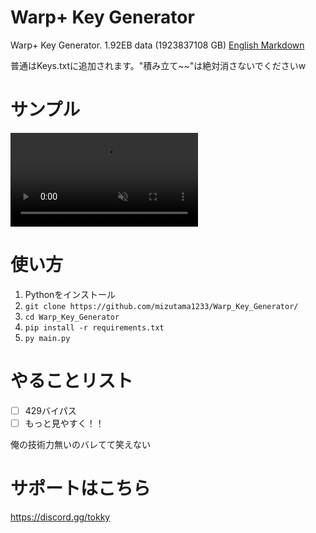 # Warp+ Key Generator
Warp+ Key Generator. 1.92EB data (1923837108 GB)
[English Markdown](https://github.com/mizutama1233/Warp_Key_Generator/blob/main/README_eng.md)

普通はKeys.txtに追加されます。"積み立て~~"は絶対消さないでくださいw

# サンプル
<div><video controls src="https://github.com/mizutama1233/Warp_Key_Generator/raw/main/sample.mp4" muted="true"></video></div>

# 使い方
1. Pythonをインストール
2. `git clone https://github.com/mizutama1233/Warp_Key_Generator/`
3. `cd Warp_Key_Generator`
4. `pip install -r requirements.txt`
5. `py main.py`

# やることリスト
- [ ] 429バイパス
- [ ] もっと見やすく！！

俺の技術力無いのバレてて笑えない

# サポートはこちら
https://discord.gg/tokky

